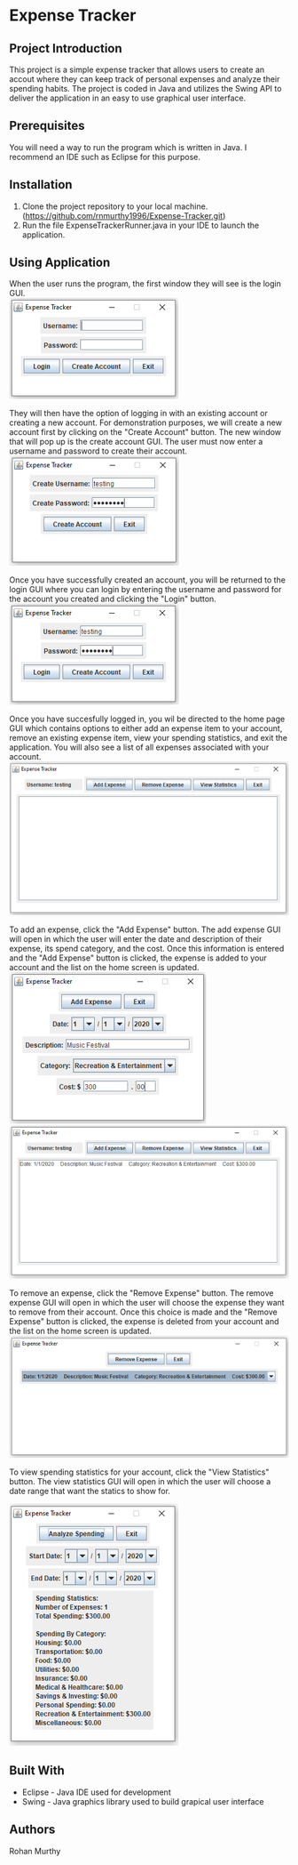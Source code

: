 # Expense Tracker
## Project Introduction

This project is a simple expense tracker that allows users to create an accout where they can keep track of personal expenses and analyze their spending habits.
The project is coded in Java and utilizes the Swing API to deliver the application in an easy to use graphical user interface.

## Prerequisites

You will need a way to run the program which is written in Java. I recommend an IDE such as Eclipse for this purpose.

## Installation

1. Clone the project repository to your local machine. (https://github.com/rnmurthy1996/Expense-Tracker.git)
2. Run the file ExpenseTrackerRunner.java in your IDE to launch the application.

## Using Application

When the user runs the program, the first window they will see is the login GUI.  
![](Expense%20Tracker/Images/ET1.PNG)

They will then have the option of logging in with an existing account or creating a new account. For demonstration purposes, we will create a new account first by clicking on the "Create Account" button. The new window that will pop up is the create account GUI. The user must now enter a username and password to create their account.  
![](Expense%20Tracker/Images/ET2.PNG)

Once you have successfully created an account, you will be returned to the login GUI where you can login by entering the username and password for the account you created and clicking the "Login" button.  
![](Expense%20Tracker/Images/ET3.PNG)

Once you have succesfully logged in, you wil be directed to the home page GUI which contains options to either add an expense item to your account, remove an existing expense item, view your spending statistics, and exit the application. You will also see a list of all expenses associated with your account.  
![](Expense%20Tracker/Images/ET4.PNG)

To add an expense, click the "Add Expense" button. The add expense GUI will open in which the user will enter the date and description of their expense, its spend category, and the cost. Once this information is entered and the "Add Expense" button is clicked, the expense is added to your account and the list on the home screen is updated.  
![](Expense%20Tracker/Images/ET5.PNG) ![](Expense%20Tracker/Images/ET6.PNG)

To remove an expense, click the "Remove Expense" button. The remove expense GUI will open in which the user will choose the expense they want to remove from their account. Once this choice is made and the "Remove Expense" button is clicked, the expense is deleted from your account and the list on the home screen is updated.  
![](Expense%20Tracker/Images/ET7.PNG)

To view spending statistics for your account, click the "View Statistics" button. The view statistics GUI will open in which the user will choose a date range that want the statics to show for.

![](Expense%20Tracker/Images/ET8.PNG)

## Built With
* Eclipse - Java IDE used for development
* Swing - Java graphics library used to build grapical user interface

## Authors
Rohan Murthy  
